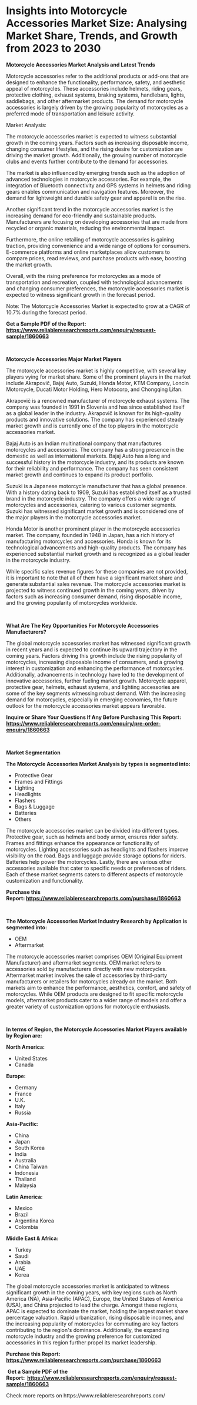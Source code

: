 <p><h1>Insights into Motorcycle Accessories Market Size: Analysing Market Share, Trends, and Growth from 2023 to 2030</h1></p><p><strong>Motorcycle Accessories Market Analysis and Latest Trends</strong></p>
<p><p>Motorcycle accessories refer to the additional products or add-ons that are designed to enhance the functionality, performance, safety, and aesthetic appeal of motorcycles. These accessories include helmets, riding gears, protective clothing, exhaust systems, braking systems, handlebars, lights, saddlebags, and other aftermarket products. The demand for motorcycle accessories is largely driven by the growing popularity of motorcycles as a preferred mode of transportation and leisure activity.</p><p>Market Analysis:</p><p>The motorcycle accessories market is expected to witness substantial growth in the coming years. Factors such as increasing disposable income, changing consumer lifestyles, and the rising desire for customization are driving the market growth. Additionally, the growing number of motorcycle clubs and events further contribute to the demand for accessories.</p><p>The market is also influenced by emerging trends such as the adoption of advanced technologies in motorcycle accessories. For example, the integration of Bluetooth connectivity and GPS systems in helmets and riding gears enables communication and navigation features. Moreover, the demand for lightweight and durable safety gear and apparel is on the rise.</p><p>Another significant trend in the motorcycle accessories market is the increasing demand for eco-friendly and sustainable products. Manufacturers are focusing on developing accessories that are made from recycled or organic materials, reducing the environmental impact.</p><p>Furthermore, the online retailing of motorcycle accessories is gaining traction, providing convenience and a wide range of options for consumers. E-commerce platforms and online marketplaces allow customers to compare prices, read reviews, and purchase products with ease, boosting the market growth.</p><p>Overall, with the rising preference for motorcycles as a mode of transportation and recreation, coupled with technological advancements and changing consumer preferences, the motorcycle accessories market is expected to witness significant growth in the forecast period.</p><p>Note: The Motorcycle Accessories Market is expected to grow at a CAGR of 10.7% during the forecast period.</p></p>
<p><strong>Get a Sample PDF of the Report:&nbsp; <a href="https://www.reliableresearchreports.com/enquiry/request-sample/1860663">https://www.reliableresearchreports.com/enquiry/request-sample/1860663</a></strong></p>
<p>&nbsp;</p>
<p><strong>Motorcycle Accessories Major Market Players</strong></p>
<p><p>The motorcycle accessories market is highly competitive, with several key players vying for market share. Some of the prominent players in the market include Akrapovič, Bajaj Auto, Suzuki, Honda Motor, KTM Company, Loncin Motorcycle, Ducati Motor Holding, Hero Motocorp, and Chongqing Lifan.</p><p>Akrapovič is a renowned manufacturer of motorcycle exhaust systems. The company was founded in 1991 in Slovenia and has since established itself as a global leader in the industry. Akrapovič is known for its high-quality products and innovative solutions. The company has experienced steady market growth and is currently one of the top players in the motorcycle accessories market.</p><p>Bajaj Auto is an Indian multinational company that manufactures motorcycles and accessories. The company has a strong presence in the domestic as well as international markets. Bajaj Auto has a long and successful history in the motorcycle industry, and its products are known for their reliability and performance. The company has seen consistent market growth and continues to expand its product portfolio.</p><p>Suzuki is a Japanese motorcycle manufacturer that has a global presence. With a history dating back to 1909, Suzuki has established itself as a trusted brand in the motorcycle industry. The company offers a wide range of motorcycles and accessories, catering to various customer segments. Suzuki has witnessed significant market growth and is considered one of the major players in the motorcycle accessories market.</p><p>Honda Motor is another prominent player in the motorcycle accessories market. The company, founded in 1948 in Japan, has a rich history of manufacturing motorcycles and accessories. Honda is known for its technological advancements and high-quality products. The company has experienced substantial market growth and is recognized as a global leader in the motorcycle industry.</p><p>While specific sales revenue figures for these companies are not provided, it is important to note that all of them have a significant market share and generate substantial sales revenue. The motorcycle accessories market is projected to witness continued growth in the coming years, driven by factors such as increasing consumer demand, rising disposable income, and the growing popularity of motorcycles worldwide.</p></p>
<p>&nbsp;</p>
<p><strong>What Are The Key Opportunities For Motorcycle Accessories Manufacturers?</strong></p>
<p><p>The global motorcycle accessories market has witnessed significant growth in recent years and is expected to continue its upward trajectory in the coming years. Factors driving this growth include the rising popularity of motorcycles, increasing disposable income of consumers, and a growing interest in customization and enhancing the performance of motorcycles. Additionally, advancements in technology have led to the development of innovative accessories, further fueling market growth. Motorcycle apparel, protective gear, helmets, exhaust systems, and lighting accessories are some of the key segments witnessing robust demand. With the increasing demand for motorcycles, especially in emerging economies, the future outlook for the motorcycle accessories market appears favorable.</p></p>
<p><strong>Inquire or Share Your Questions If Any Before Purchasing This Report: <a href="https://www.reliableresearchreports.com/enquiry/pre-order-enquiry/1860663">https://www.reliableresearchreports.com/enquiry/pre-order-enquiry/1860663</a></strong></p>
<p>&nbsp;</p>
<p><strong>Market Segmentation</strong></p>
<p><strong>The Motorcycle Accessories Market Analysis by types is segmented into:</strong></p>
<p><ul><li>Protective Gear</li><li>Frames and Fittings</li><li>Lighting</li><li>Headlights</li><li>Flashers</li><li>Bags & Luggage</li><li>Batteries</li><li>Others</li></ul></p>
<p><p>The motorcycle accessories market can be divided into different types. Protective gear, such as helmets and body armor, ensures rider safety. Frames and fittings enhance the appearance or functionality of motorcycles. Lighting accessories such as headlights and flashers improve visibility on the road. Bags and luggage provide storage options for riders. Batteries help power the motorcycles. Lastly, there are various other accessories available that cater to specific needs or preferences of riders. Each of these market segments caters to different aspects of motorcycle customization and functionality.</p></p>
<p><strong>Purchase this Report:&nbsp;<a href="https://www.reliableresearchreports.com/purchase/1860663">https://www.reliableresearchreports.com/purchase/1860663</a></strong></p>
<p>&nbsp;</p>
<p><strong>The Motorcycle Accessories Market Industry Research by Application is segmented into:</strong></p>
<p><ul><li>OEM</li><li>Aftermarket</li></ul></p>
<p><p>The motorcycle accessories market comprises OEM (Original Equipment Manufacturer) and aftermarket segments. OEM market refers to accessories sold by manufacturers directly with new motorcycles. Aftermarket market involves the sale of accessories by third-party manufacturers or retailers for motorcycles already on the market. Both markets aim to enhance the performance, aesthetics, comfort, and safety of motorcycles. While OEM products are designed to fit specific motorcycle models, aftermarket products cater to a wider range of models and offer a greater variety of customization options for motorcycle enthusiasts.</p></p>
<p>&nbsp;</p>
<p><strong>In terms of Region, the Motorcycle Accessories Market Players available by Region are:</strong></p>
<p>
    <p> <strong> North America: </strong>
        <ul>
            <li>United States</li>
            <li>Canada</li>
        </ul>
        </p> 
    <p> <strong> Europe: </strong>
        <ul>
            <li>Germany</li>
            <li>France</li>
            <li>U.K.</li>
            <li>Italy</li>
            <li>Russia</li>
        </ul>
        </p> 
    <p> <strong> Asia-Pacific: </strong>
        <ul>
            <li>China</li>
            <li>Japan</li>
            <li>South Korea</li>
            <li>India</li>
            <li>Australia</li>
            <li>China Taiwan</li>
            <li>Indonesia</li>
            <li>Thailand</li>
            <li>Malaysia</li>
        </ul>
        </p> 
    <p> <strong> Latin America: </strong>
        <ul>
            <li>Mexico</li>
            <li>Brazil</li>
            <li>Argentina Korea</li>
            <li>Colombia</li>
        </ul>
        </p> 
    <p> <strong> Middle East & Africa: </strong>
        <ul>
            <li>Turkey</li>
            <li>Saudi</li>
            <li>Arabia</li>
            <li>UAE</li>
            <li>Korea</li>
        </ul>
    </p>
    </p>
<p><p>The global motorcycle accessories market is anticipated to witness significant growth in the coming years, with key regions such as North America (NA), Asia-Pacific (APAC), Europe, the United States of America (USA), and China projected to lead the charge. Amongst these regions, APAC is expected to dominate the market, holding the largest market share percentage valuation. Rapid urbanization, rising disposable incomes, and the increasing popularity of motorcycles for commuting are key factors contributing to the region's dominance. Additionally, the expanding motorcycle industry and the growing preference for customized accessories in this region further propel its market leadership.</p></p>
<p><strong>Purchase this Report: <a href="https://www.reliableresearchreports.com/purchase/1860663">https://www.reliableresearchreports.com/purchase/1860663</a></strong></p>
<p>&nbsp;<strong>Get a Sample PDF of the Report:&nbsp;&nbsp;<a href="https://www.reliableresearchreports.com/enquiry/request-sample/1860663">https://www.reliableresearchreports.com/enquiry/request-sample/1860663</a></strong></p>
<p><strong></strong></p>
<p>Check more reports on https://www.reliableresearchreports.com/</p>